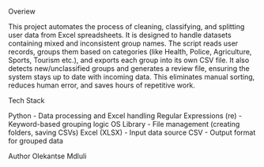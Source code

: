 Overiew

This project automates the process of cleaning, classifying, and splitting user data from Excel spreadsheets. It is designed to handle datasets containing mixed and inconsistent group names.
The script reads user records, groups them based on categories (like Health, Police, Agriculture, Sports, Tourism etc.), and exports each group into its own CSV file. It also detects new/unclassified groups and generates a review file, ensuring the system stays up to date with incoming data.
This eliminates manual sorting, reduces human error, and saves hours of repetitive work.

Tech Stack

Python - Data processing and Excel handling
Regular Expressions (re) - Keyword-based grouping logic
OS Library - File management (creating folders, saving CSVs)
Excel (XLSX) - Input data source
CSV - Output format for grouped data

Author
Olekantse Mdluli
